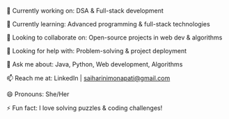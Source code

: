 🔭 Currently working on: DSA & Full-stack development

🌱 Currently learning: Advanced programming & full-stack technologies

👯 Looking to collaborate on: Open-source projects in web dev & algorithms

🤔 Looking for help with: Problem-solving & project deployment

💬 Ask me about: Java, Python, Web development, Algorithms

📫 Reach me at: LinkedIn | saiharinimonapati@gmail.com

😄 Pronouns: She/Her

⚡ Fun fact: I love solving puzzles & coding challenges!
